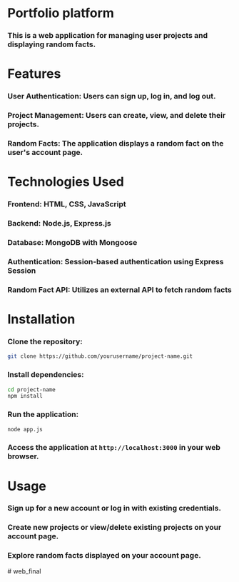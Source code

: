 # Portfolio platform
### This is a web application for managing user projects and displaying random facts.

# Features
### User Authentication: Users can sign up, log in, and log out.
### Project Management: Users can create, view, and delete their projects.
### Random Facts: The application displays a random fact on the user's account page.
# Technologies Used
### Frontend: HTML, CSS, JavaScript
### Backend: Node.js, Express.js
### Database: MongoDB with Mongoose
### Authentication: Session-based authentication using Express Session
### Random Fact API: Utilizes an external API to fetch random facts
# Installation
### Clone the repository:

```bash
git clone https://github.com/yourusername/project-name.git
```
### Install dependencies:
```bash
cd project-name
npm install
```

### Run the application:

```bash
node app.js
```
### Access the application at `http://localhost:3000` in your web browser.

# Usage
### Sign up for a new account or log in with existing credentials.
### Create new projects or view/delete existing projects on your account page.
### Explore random facts displayed on your account page.
#   w e b _ f i n a l  
 